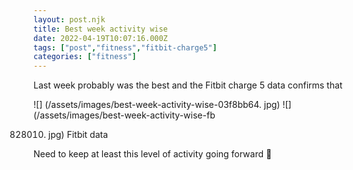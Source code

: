 ```yaml
---
layout: post.njk
title: Best week activity wise
date: 2022-04-19T10:07:16.000Z
tags: ["post","fitness","fitbit-charge5"]
categories: ["fitness"]
---
```


Last week probably was the best and the Fitbit charge 5 data confirms that

![] (/assets/images/best-week-activity-wise-03f8bb64. jpg) ![] (/assets/images/best-week-activity-wise-fb

828010. jpg) Fitbit data

Need to keep at least this level of activity going forward 🤞
